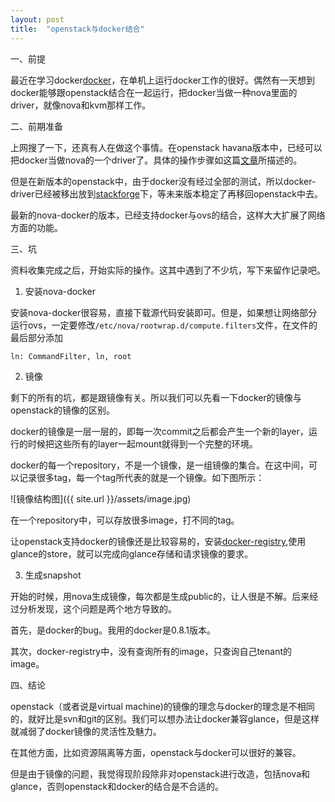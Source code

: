 ```yaml
---
layout: post
title:  "openstack与docker结合"
---
```


一、前提

最近在学习docker[docker][docker]，在单机上运行docker工作的很好。偶然有一天想到docker能够跟openstack结合在一起运行，把docker当做一种nova里面的driver，就像nova和kvm那样工作。

二、前期准备

上网搜了一下，还真有人在做这个事情。在openstack havana版本中，已经可以把docker当做nova的一个driver了。具体的操作步骤如这篇[文章][dockerwiki]所描述的。

但是在新版本的openstack中，由于docker没有经过全部的测试，所以docker-driver已经被移出放到[stackforge][stackforge_docker]下，等未来版本稳定了再移回openstack中去。

最新的nova-docker的版本，已经支持docker与ovs的结合，这样大大扩展了网络方面的功能。

三、坑

资料收集完成之后，开始实际的操作。这其中遇到了不少坑，写下来留作记录吧。

1. 安装nova-docker

  安装nova-docker很容易，直接下载源代码安装即可。但是，如果想让网络部分运行ovs，一定要修改`/etc/nova/rootwrap.d/compute.filters`文件，在文件的最后部分添加

  ```bash
  ln: CommandFilter, ln, root
  ```


2. 镜像

  剩下的所有的坑，都是跟镜像有关。所以我们可以先看一下docker的镜像与openstack的镜像的区别。

  docker的镜像是一层一层的，即每一次commit之后都会产生一个新的layer，运行的时候把这些所有的layer一起mount就得到一个完整的环境。

  docker的每一个repository，不是一个镜像，是一组镜像的集合。在这中间，可以记录很多tag，每一个tag所代表的就是一个镜像。如下图所示：

  ![镜像结构图]({{ site.url }}/assets/image.jpg)

  在一个repository中，可以存放很多image，打不同的tag。

  让openstack支持docker的镜像还是比较容易的，安装[docker-registry][docker-registry],使用glance的store，就可以完成向glance存储和请求镜像的要求。



3. 生成snapshot

  开始的时候，用nova生成镜像，每次都是生成public的，让人很是不解。后来经过分析发现，这个问题是两个地方导致的。

  首先，是docker的bug。我用的docker是0.8.1版本。

  其次，docker-registry中，没有查询所有的image，只查询自己tenant的image。


四、结论

openstack（或者说是virtual machine)的镜像的理念与docker的理念是不相同的，就好比是svn和git的区别。我们可以想办法让docker兼容glance，但是这样就减弱了docker镜像的灵活性及魅力。

在其他方面，比如资源隔离等方面，openstack与docker可以很好的兼容。

但是由于镜像的问题，我觉得现阶段除非对openstack进行改造，包括nova和glance，否则openstack和docker的结合是不合适的。


[docker]:https://www.docker.
[dockerwiki]:https://wiki.openstack.org/wiki/Docker
[stackforge_docker]:https://github.com/stackforge/nova-docker
[docker-registry]:https://github.com/dotcloud/docker-registry